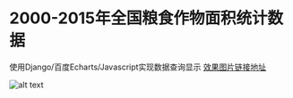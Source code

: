 # 2000-2015年全国粮食作物面积统计数据
使用Django/百度Echarts/Javascript实现数据查询显示
[效果图片链接地址](https://github.com/UAustin/farming/blob/master/farming/mysite/static/%E6%95%88%E6%9E%9C%E5%9B%BE%E7%89%87%E6%98%BE%E7%A4%BA.png)

![alt text](https://github.com/UAustin/farming/blob/master/farming/mysite/static/%E6%95%88%E6%9E%9C%E5%9B%BE%E7%89%87%E6%98%BE%E7%A4%BA.png)
